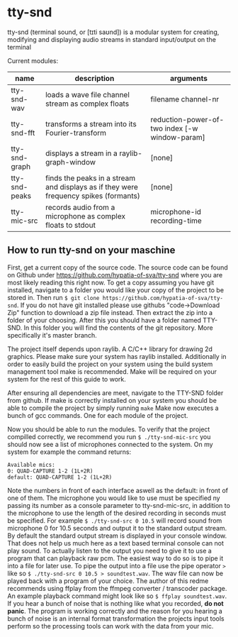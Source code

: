 # tty-snd
tty-snd (terminal sound, or \[t​ɪti s​a​ʊnd\]) is a modular system for creating, modifying and displaying audio streams in standard input/output on the terminal

Current modules:

name | description | arguments
--- | --- | ---
tty-snd-wav | loads a wave file channel stream as complex floats | filename channel-nr
tty-snd-fft | transforms a stream into its Fourier-transform | reduction-power-of-two index \[-w window-param\]
tty-snd-graph | displays a stream in a raylib-graph-window | \[none\]
tty-snd-peaks | finds the peaks in a stream and displays as if they were frequency spikes (formants) | \[none\]
tty-mic-src | records audio from a microphone as complex floats to stdout | microphone-id recording-time

## How to run tty-snd on your maschine
First, get a current copy of the source code. The source code can be found on Github under https://github.com/hypatia-of-sva/tty-snd where you are most likely reading this right now.
To get a copy assuming you have git installed, navigate to a folder you would like your copy of the project to be stored in. Then run `$ git clone https://github.com/hypatia-of-sva/tty-snd`. If you do not have git installed please use githubs "code->Download Zip" function to download a zip file instead. Then extract the zip into a folder of your choosing. 
After this you should have a folder named TTY-SND. In this folder you will find the contents of the git repository. More specifically it's master branch.

The project itself depends upon raylib. A C/C++ library for drawing 2d graphics. Please make sure your system has raylib installed.
Additionally in order to easily build the project on your system using the build system management tool make is recommended. Make will be required on your system for the rest of this guide to work. 

After ensuring all dependencies are meet, navigate to the TTY-SND folder from github. If make is correctly installed on your system you should be able to compile the project by simply running `make`
Make now executes a bunch of gcc commands. One for each module of the project. 

Now you should be able to run the modules. To verify that the project compilled correctly, we recommend you run `$ ./tty-snd-mic-src`
you should now see a list of microphones connected to the system. On my system for example the command returns:

    Available mics:
    0: QUAD-CAPTURE 1-2 (1L+2R)
    default: QUAD-CAPTURE 1-2 (1L+2R)

Note the numbers in front of each interface aswell as the default: in front of one of them.
The microphone you would like to use must be specified ny passing its number as a console parameter to tty-snd-mic-src, in addition to the microphone to use the length of the desired recording in seconds must be specified. For example `$ ./tty-snd-src 0 10.5` will record sound from microphone 0 for 10.5 seconds and output it to the standard output stream. By default the standard output stream is displayed in your console window. That does not help us much here as a text based terminal console can not play sound. To actually listen to the output you need to give it to use a program that can playback raw pcm. The easiest way to do so is to pipe it into a file for later use. To pipe the output into a file use the pipe operator `>` like so `$ ./tty-snd-src 0 10.5 > soundtest.wav`. The wav file can now be played back with a program of your choice. The author of this redme recommends using ffplay from the ffmpeg converter / transcoder package. An example playback command might look like so `$ ffplay soundtest.wav`. If you hear a bunch of noise that is nothing like what you recorded, **do not panic**. The program is working correctly and the reason for you hearing a bunch of noise is an internal format transformation the projects input tools perform so the processing tools can work with the data from your mic.